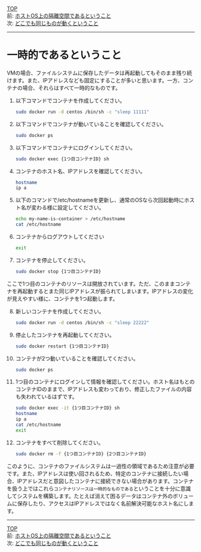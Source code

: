 [TOP](../README.md)   
前: [ホストOS上の隔離空間であるということ](./container-feature-isolation.md)  
次: [どこでも同じものが動くということ](./container-feature-reproducibility.md)  

--- 

# 一時的であるということ

VMの場合、ファイルシステムに保存したデータは再起動してもそのまま残り続けます。また、IPアドレスなども固定にすることが多いと思います。一方、コンテナの場合、それらはすべて一時的なものです。

1. 以下コマンドでコンテナを作成してください。
   ``` sh
   sudo docker run -d centos /bin/sh -c "sleep 11111"
   ```

2. 以下コマンドでコンテナが動いていることを確認してください。
   ``` sh
   sudo docker ps
   ```

3. 以下コマンドでコンテナにログインしてください。
   ``` sh
   sudo docker exec {1つ目コンテナID} sh
   ```

4. コンテナのホスト名、IPアドレスを確認してください。
   ``` sh
   hostname
   ip a
   ```

5. 以下のコマンドで/etc/hostnameを更新し、通常のOSなら次回起動時にホスト名が変わる様に設定してください。
   ``` sh
   echo my-name-is-container > /etc/hostname
   cat /etc/hostname
   ```

6. コンテナからログアウトしてください
   ``` sh
   exit
   ```

7. コンテナを停止してください。
   ``` sh
   sudo docker stop {1つ目コンテナID}
   ```

ここで1つ目のコンテナのリソースは開放されています。ただ、このままコンテナを再起動するとまた同じIPアドレスが振られてしまいます。IPアドレスの変化が見えやすい様に、コンテナを1つ起動します。

8. 新しいコンテナを作成してください。
   ``` sh
   sudo docker run -d centos /bin/sh -c "sleep 22222"
   ```

9. 停止したコンテナを再起動してください。
    ``` sh
    sudo docker restart {1つ目コンテナID}
    ```

10. コンテナが2つ動いていることを確認してください。
    ``` sh
    sudo docker ps
    ```

11. 1つ目のコンテナにログインして情報を確認してください。ホスト名はもとのコンテナIDのままで、IPアドレスも変わっており、修正したファイルの内容も失われているはずです。
    ``` sh
    sudo docker exec -it {1つ目コンテナID} sh
    hostname
    ip a
    cat /etc/hostname
    exit
    ```

12. コンテナをすべて削除してください。
    ``` sh
    sudo docker rm -f {1つ目コンテナID} {2つ目コンテナID}
    ```

このように、コンテナのファイルシステムは一過性の領域であるため注意が必要です。また、IPアドレスは使い回されるため、特定のコンテナに接続したい場合、IPアドレスだと意図したコンテナに接続できない場合があります。コンテナを扱う上ではこれら``コンテナリソースは一時的なものである``ということを十分に意識してシステムを構築します。たとえば消えて困るデータはコンテナ外のボリュームに保存したり、アクセスはIPアドレスではなく名前解決可能なホスト名にします。

---

[TOP](../README.md)   
前: [ホストOS上の隔離空間であるということ](./container-feature-isolation.md)  
次: [どこでも同じものが動くということ](./container-feature-reproducibility.md)  
